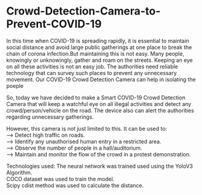 # Crowd-Detection-Camera-to-Prevent-COVID-19
In this time when COVID-19 is spreading rapidly, it is essential to maintain social distance and avoid large public gatherings at one place to break the chain of corona infection.But maintaining this is not easy. Many people, knowingly or unknowingly, gather and roam on the streets. Keeping an eye on all these activities is not an easy job. The authorities need reliable technology that can survey such places to prevent any unnecessary movement. Our COVID-19 Crowd Detection Camera can help in isolating the poeple 

So, today we have decided to make a Smart COVID-19 Crowd Detection Camera that will keep a watchful eye on all illegal activities and detect any crowd/person/vehicle on the road. The device also can alert the authorities regarding unnecessary gatherings.

However, this camera is not just limited to this. It can be used to:</br>
--> Detect high traffic on roads.</br>
--> Identify any unauthorised human entry in a restricted area.</br>
--> Observe the number of people in a hall/auditorium.</br>
--> Maintain and monitor the flow of the crowd in a protest demonstration.</br>

Technologies used:
The neural network was trained used using the YoloV3 Algorithm.</br>
COCO dataset was used to train the model.</br>
Scipy cdist method was used to calculate the distance.</br>

